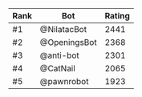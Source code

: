 Rank|Bot|Rating
---|---|---
#1|@NilatacBot|2441
#2|@OpeningsBot|2368
#3|@anti-bot|2301
#4|@CatNail|2065
#5|@pawnrobot|1923
